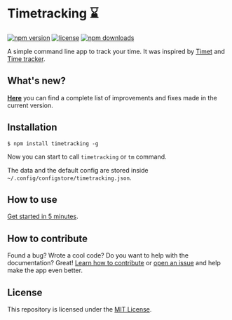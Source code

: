 # Timetracking :hourglass:
[![npm version](https://img.shields.io/npm/v/timetracking.svg)](https://www.npmjs.com/package/timetracking)
[![license](https://img.shields.io/github/license/mvmjacobs/timetracking.svg)](https://github.com/mvmjacobs/timetracking/blob/master/LICENSE.md)
[![npm downloads](https://img.shields.io/npm/dm/timetracking.svg)](https://www.npmjs.com/package/timetracking)

A simple command line app to track your time. It was inspired by [Timet](https://github.com/fabiorogeriosj/timet) and [Time tracker](https://github.com/danibram/time-tracker-cli).


## What's new?
[**Here**](https://github.com/mvmjacobs/timetracking/blob/master/CHANGELOG.md) you can find a complete list of improvements and fixes made in the current version.


## Installation

```
$ npm install timetracking -g
```
Now you can start to call `timetracking` or `tm` command.

The data and the default config are stored inside `~/.config/configstore/timetracking.json`.


## How to use
[Get started in 5 minutes](https://github.com/mvmjacobs/timetracking/wiki).


## How to contribute
Found a bug? Wrote a cool code? Do you want to help with the documentation? Great! [Learn how to contribute](https://github.com/mvmjacobs/timetracking/blob/master/CONTRIBUTING.md) or [open an issue](https://github.com/mvmjacobs/timetracking/issues) and help make the app even better.


## License
This repository is licensed under the [MIT License](https://github.com/mvmjacobs/timetracking/blob/master/LICENSE.md).
